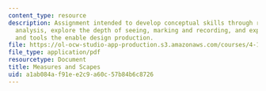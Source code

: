 ```yaml
---
content_type: resource
description: Assignment intended to develop conceptual skills through research and
  analysis, explore the depth of seeing, marking and recording, and expand the vocabulary
  and tools the enable design production.
file: https://ol-ocw-studio-app-production.s3.amazonaws.com/courses/4-143-immaterial-limits-process-and-duration-fall-2002/a1ab084af91ee2c9a60c57b84b6c8726_project1.pdf
file_type: application/pdf
resourcetype: Document
title: Measures and Scapes
uid: a1ab084a-f91e-e2c9-a60c-57b84b6c8726
---
```

